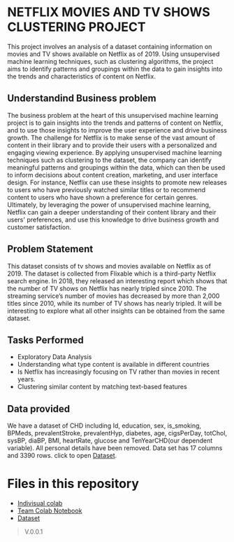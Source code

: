 # NETFLIX MOVIES AND TV SHOWS CLUSTERING PROJECT
This project involves an analysis of a dataset containing information on movies and TV shows available on Netflix as of 2019. Using unsupervised machine learning techniques, such as clustering algorithms, the project aims to identify patterns and groupings within the data to gain insights into the trends and characteristics of content on Netflix. 

## Understandind Business problem
The business problem at the heart of this unsupervised machine learning project is to gain insights into the trends and patterns of content on Netflix, and to use those insights to improve the user experience and drive business growth. The challenge for Netflix is to make sense of the vast amount of content in their library and to provide their users with a personalized and engaging viewing experience. By applying unsupervised machine learning techniques such as clustering to the dataset, the company can identify meaningful patterns and groupings within the data, which can then be used to inform decisions about content creation, marketing, and user interface design. For instance, Netflix can use these insights to promote new releases to users who have previously watched similar titles or to recommend content to users who have shown a preference for certain genres. Ultimately, by leveraging the power of unsupervised machine learning, Netflix can gain a deeper understanding of their content library and their users' preferences, and use this knowledge to drive business growth and customer satisfaction.

## Problem Statement
This dataset consists of tv shows and movies available on Netflix as of 2019. The dataset is collected from Flixable which is a third-party Netflix search engine.
In 2018, they released an interesting report which shows that the number of TV shows on Netflix has nearly tripled since 2010. The streaming service’s number of movies has decreased by more than 2,000 titles since 2010, while its number of TV shows has nearly tripled. It will be interesting to explore what all other insights can be obtained from the same dataset.

## Tasks Performed
* Exploratory Data Analysis
* Understanding what type content is available in different countries
* Is Netflix has increasingly focusing on TV rather than movies in recent years.
* Clustering similar content by matching text-based features

## Data provided
We have a dataset of CHD including Id, education, sex, is_smoking, BPMeds, prevalentStroke, prevalentHyp, diabetes, age, cigsPerDay, totChol, sysBP, diaBP, BMI, heartRate, glucose and TenYearCHD(our dependent variable). All personal details have been removed. Data set has 17 columns and 3390 rows.
click to open [Dataset](https://drive.google.com/file/d/1jv8AyntOWWJDWyEv1TtsCYLXAmCYZf9N/view?usp=share_link).

# Files in this repository
- [Indivisual colab](https://github.com/Samarjeet-singh-chhabra/NETFLIX_MOVIES_AND_TV_SHOWS_CLUSTERING/blob/main/COLAB_%7C_CP_4_%7C_NETFLIX_MOVIES_AND_TV_SHOWS_CLUSTERING_%7C_SAMARJEET.ipynb)
- [Team Colab Notebook](https://github.com/Samarjeet-singh-chhabra/NETFLIX-MOVIES-AND-TV-SHOWS-CLUSTERING/blob/main/TEAM_COLAB_%7C_CP_4_%7C_NETFLIX_MOVIES_AND_TV_SHOWS_CLUSTERING_%7C_SAMARJEET.ipynb)
- [Dataset](https://drive.google.com/file/d/1raIr2HPG_aI-fbu7qk_rRRTPczpl7Fvh/view?usp=sharing)


> V.0.0.1
  
